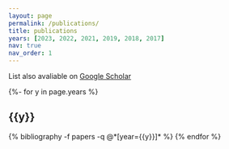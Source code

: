 ```yaml
---
layout: page
permalink: /publications/
title: publications
years: [2023, 2022, 2021, 2019, 2018, 2017]
nav: true
nav_order: 1
---
```

<!-- _pages/publications.md -->
List also avaliable on [Google Scholar](https://scholar.google.com/citations?user=Rj4kkjkAAAAJ)
<div class="publications">

{%- for y in page.years %}
  <h2 class="year">{{y}}</h2>
  {% bibliography -f papers -q @*[year={{y}}]* %}
{% endfor %}

</div>
